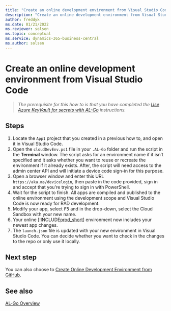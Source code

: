 ```yaml
---
title: "Create an online development environment from Visual Studio Code"
description: "Create an online development environment from Visual Studio Code for AL-Go for Business Central."
author: freddyk
ms.date: 01/21/2022
ms.reviewer: solsen
ms.topic: conceptual
ms.service: dynamics-365-business-central
ms.author: solsen
---
```


# Create an online development environment from Visual Studio Code

> *The prerequisite for this how to is that you have completed the [Use Azure KeyVault for secrets with AL-Go](algo-use-azure-keyvault-for-secrets.md) instructions.*

## Steps

1. Locate the `App1` project that you created in a previous how to, and open it in Visual Studio Code.
1. Open the `cloudDevEnv.ps1` file in your `.AL-Go` folder and run the script in the **Terminal** window. The script asks for an environment name if it isn’t specified and it asks whether you want to reuse or recreate the environment if it already exists. After, the script will need access to the admin center API and will initiate a device code sign-in for this purpose.
1. Open a browser window and enter this URL `https://aka.ms/devicelogin`, then paste in the code provided, sign in and accept that you're trying to sign in with PowerShell.
1. Wait for the script to finish. All apps are compiled and published to the online environment using the development scope and Visual Studio Code is now ready for RAD development.
1. Modify your app, select <kbd>F5</kbd> and in the drop-down, select the Cloud Sandbox with your new name.
1. Your online [!INCLUDE[prod_short](../developer/includes/prod_short.md)] environment now includes your newest app changes.
1. The `launch.json` file is updated with your new environment in Visual Studio Code. You can decide whether you want to check in the changes to the repo or only use it locally.


## Next step

You can also choose to [Create Online Development Environment from GitHub](algo-create-online-dev-env-github.md).


## See also

[AL-Go Overview](algo-overview.md)  